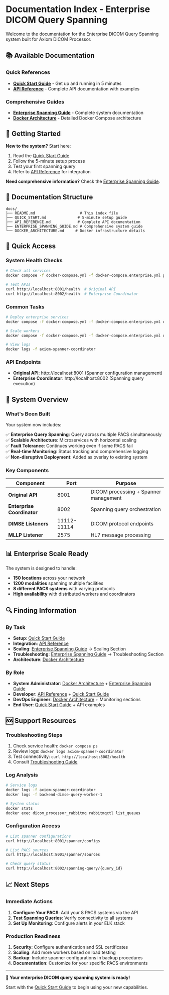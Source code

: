 # Documentation Index - Enterprise DICOM Query Spanning

Welcome to the documentation for the Enterprise DICOM Query Spanning system built for Axiom DICOM Processor.

## 📚 Available Documentation

### Quick References
- **[Quick Start Guide](QUICK_START.md)** - Get up and running in 5 minutes
- **[API Reference](API_REFERENCE.md)** - Complete API documentation with examples

### Comprehensive Guides  
- **[Enterprise Spanning Guide](ENTERPRISE_SPANNING_GUIDE.md)** - Complete system documentation
- **[Docker Architecture](DOCKER_ARCHITECTURE.md)** - Detailed Docker Compose architecture

## 🚀 Getting Started

**New to the system?** Start here:
1. Read the [Quick Start Guide](QUICK_START.md)
2. Follow the 5-minute setup process
3. Test your first spanning query
4. Refer to [API Reference](API_REFERENCE.md) for integration

**Need comprehensive information?** Check the [Enterprise Spanning Guide](ENTERPRISE_SPANNING_GUIDE.md).

## 📖 Documentation Structure

```
docs/
├── README.md                    # This index file
├── QUICK_START.md              # 5-minute setup guide
├── API_REFERENCE.md            # Complete API documentation
├── ENTERPRISE_SPANNING_GUIDE.md # Comprehensive system guide
└── DOCKER_ARCHITECTURE.md     # Docker infrastructure details
```

## 🎯 Quick Access

### System Health Checks
```bash
# Check all services
docker compose -f docker-compose.yml -f docker-compose.enterprise.yml ps

# Test APIs
curl http://localhost:8001/health  # Original API
curl http://localhost:8002/health  # Enterprise Coordinator
```

### Common Tasks
```bash
# Deploy enterprise services
docker compose -f docker-compose.yml -f docker-compose.enterprise.yml up -d --build

# Scale workers
docker compose -f docker-compose.yml -f docker-compose.enterprise.yml up -d --scale dimse-query-worker=5

# View logs
docker logs -f axiom-spanner-coordinator
```

### API Endpoints
- **Original API**: http://localhost:8001 (Spanner configuration management)
- **Enterprise Coordinator**: http://localhost:8002 (Spanning query execution)

## 🔧 System Overview

### What's Been Built
Your system now includes:

✅ **Enterprise Query Spanning**: Query across multiple PACS simultaneously  
✅ **Scalable Architecture**: Microservices with horizontal scaling  
✅ **Fault Tolerance**: Continues working even if some PACS fail  
✅ **Real-time Monitoring**: Status tracking and comprehensive logging  
✅ **Non-disruptive Deployment**: Added as overlay to existing system  

### Key Components

| Component | Port | Purpose |
|-----------|------|---------|
| **Original API** | 8001 | DICOM processing + Spanner management |
| **Enterprise Coordinator** | 8002 | Spanning query orchestration |
| **DIMSE Listeners** | 11112-11114 | DICOM protocol endpoints |
| **MLLP Listener** | 2575 | HL7 message processing |

## 📊 Enterprise Scale Ready

The system is designed to handle:
- **150 locations** across your network
- **1200 modalities** spanning multiple facilities  
- **8 different PACS systems** with varying protocols
- **High availability** with distributed workers and coordinators

## 🔍 Finding Information

### By Task
- **Setup**: [Quick Start Guide](QUICK_START.md)
- **Integration**: [API Reference](API_REFERENCE.md)
- **Scaling**: [Enterprise Spanning Guide](ENTERPRISE_SPANNING_GUIDE.md) → Scaling Section
- **Troubleshooting**: [Enterprise Spanning Guide](ENTERPRISE_SPANNING_GUIDE.md) → Troubleshooting Section
- **Architecture**: [Docker Architecture](DOCKER_ARCHITECTURE.md)

### By Role
- **System Administrator**: [Docker Architecture](DOCKER_ARCHITECTURE.md) + [Enterprise Spanning Guide](ENTERPRISE_SPANNING_GUIDE.md)
- **Developer**: [API Reference](API_REFERENCE.md) + [Quick Start Guide](QUICK_START.md)
- **DevOps Engineer**: [Docker Architecture](DOCKER_ARCHITECTURE.md) + Monitoring sections
- **End User**: [Quick Start Guide](QUICK_START.md) + API examples

## 🆘 Support Resources

### Troubleshooting Steps
1. Check service health: `docker compose ps`
2. Review logs: `docker logs axiom-spanner-coordinator`
3. Test connectivity: `curl http://localhost:8002/health`
4. Consult [Troubleshooting Guide](ENTERPRISE_SPANNING_GUIDE.md#troubleshooting)

### Log Analysis
```bash
# Service logs
docker logs -f axiom-spanner-coordinator
docker logs -f backend-dimse-query-worker-1

# System status
docker stats
docker exec dicom_processor_rabbitmq rabbitmqctl list_queues
```

### Configuration Access
```bash
# List spanner configurations
curl http://localhost:8001/spanner/configs

# List PACS sources  
curl http://localhost:8001/spanner/sources

# Check query status
curl http://localhost:8002/spanning-query/{query_id}
```

## 📈 Next Steps

### Immediate Actions
1. **Configure Your PACS**: Add your 8 PACS systems via the API
2. **Test Spanning Queries**: Verify connectivity to all systems
3. **Set Up Monitoring**: Configure alerts in your ELK stack

### Production Readiness
1. **Security**: Configure authentication and SSL certificates
2. **Scaling**: Add more workers based on load testing
3. **Backup**: Include spanner configurations in backup procedures
4. **Documentation**: Customize for your specific PACS environments

---

**🎉 Your enterprise DICOM query spanning system is ready!**

Start with the [Quick Start Guide](QUICK_START.md) to begin using your new capabilities.
